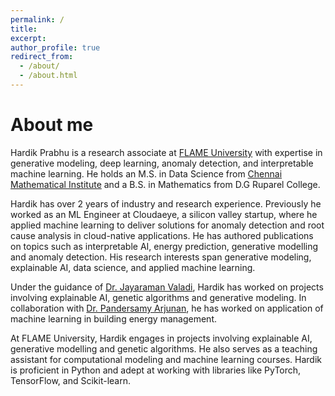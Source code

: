 ```yaml
---
permalink: /
title:
excerpt: 
author_profile: true
redirect_from: 
  - /about/
  - /about.html
---
```


About me
== 

Hardik Prabhu is a research associate at [FLAME University](https://www.flame.edu.in/) with expertise in generative modeling, deep learning, anomaly detection, and interpretable machine learning. He holds an M.S. in Data Science from [Chennai Mathematical Institute](https://www.cmi.ac.in/) and a B.S. in Mathematics from D.G Ruparel College.

Hardik has over 2 years of industry and research experience. Previously he worked as an ML Engineer at Cloudaeye, a silicon valley startup, where he applied machine learning to deliver solutions for anomaly detection and root cause analysis in cloud-native applications. He has authored publications on topics such as interpretable AI, energy prediction, generative modelling and anomaly detection. His research interests span generative modeling, explainable AI, data science, and applied machine learning.

Under the guidance of [Dr. Jayaraman Valadi](https://www.flame.edu.in/faculty/jayaraman-v-k), Hardik has worked on projects involving explainable AI, genetic algorithms and generative modeling. In collaboration with [Dr. Pandersamy Arjunan](https://www.samy101.com/), he has worked on application of machine learning in building energy management.



At FLAME University, Hardik engages in projects involving explainable AI, generative modelling and genetic algorithms. He also serves as a teaching assistant for computational modeling and machine learning courses. Hardik is proficient in Python and adept at working with libraries like PyTorch, TensorFlow, and Scikit-learn.
